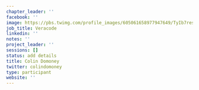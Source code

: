 ```yaml
---
chapter_leader: ''
facebook: ''
image: https://pbs.twimg.com/profile_images/605061658977947649/TyIb7res_400x400.png
job_title: Veracode
linkedin: ''
notes: ''
project_leader: ''
sessions: []
status: add details
title: Colin Domoney
twitter: colindomoney
type: participant
website: ''
---
```


<!-- put more details about participant here -->